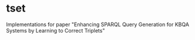 # tset
Implementations for paper "Enhancing SPARQL Query Generation for KBQA Systems by Learning to Correct Triplets"

